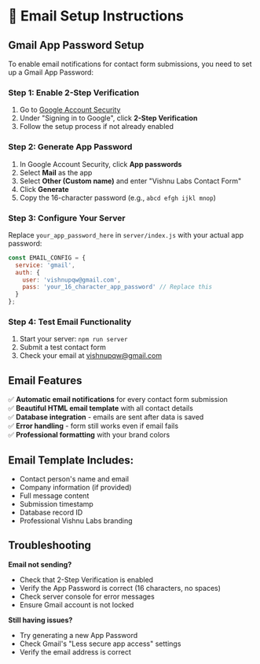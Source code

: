# 📧 Email Setup Instructions

## Gmail App Password Setup

To enable email notifications for contact form submissions, you need to set up a Gmail App Password:

### Step 1: Enable 2-Step Verification
1. Go to [Google Account Security](https://myaccount.google.com/security)
2. Under "Signing in to Google", click **2-Step Verification**
3. Follow the setup process if not already enabled

### Step 2: Generate App Password
1. In Google Account Security, click **App passwords**
2. Select **Mail** as the app
3. Select **Other (Custom name)** and enter "Vishnu Labs Contact Form"
4. Click **Generate**
5. Copy the 16-character password (e.g., `abcd efgh ijkl mnop`)

### Step 3: Configure Your Server
Replace `your_app_password_here` in `server/index.js` with your actual app password:

```javascript
const EMAIL_CONFIG = {
  service: 'gmail',
  auth: {
    user: 'vishnupqw@gmail.com',
    pass: 'your_16_character_app_password' // Replace this
  }
};
```

### Step 4: Test Email Functionality
1. Start your server: `npm run server`
2. Submit a test contact form
3. Check your email at vishnupqw@gmail.com

## Email Features

✅ **Automatic email notifications** for every contact form submission  
✅ **Beautiful HTML email template** with all contact details  
✅ **Database integration** - emails are sent after data is saved  
✅ **Error handling** - form still works even if email fails  
✅ **Professional formatting** with your brand colors  

## Email Template Includes:
- Contact person's name and email
- Company information (if provided)
- Full message content
- Submission timestamp
- Database record ID
- Professional Vishnu Labs branding

## Troubleshooting

**Email not sending?**
- Check that 2-Step Verification is enabled
- Verify the App Password is correct (16 characters, no spaces)
- Check server console for error messages
- Ensure Gmail account is not locked

**Still having issues?**
- Try generating a new App Password
- Check Gmail's "Less secure app access" settings
- Verify the email address is correct
